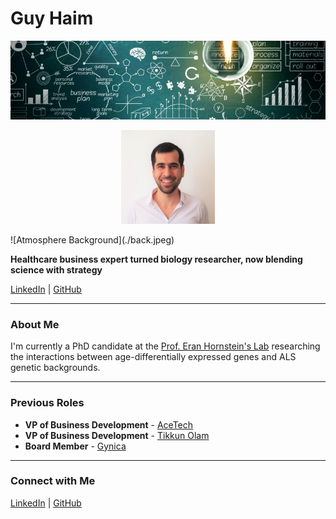 # Guy Haim

![Atmosphere Background](./back.jpeg)

<p align="center">
  <img src="./Guyha.jpeg" alt="Guy Haim" width="150">
</p>
![Atmosphere Background](./back.jpeg)

**Healthcare business expert turned biology researcher, now blending science with strategy**

[LinkedIn](https://www.linkedin.com/in/guy-haim) | [GitHub](https://github.com/HaimGuy)

---

### About Me
I'm currently a PhD candidate at the [Prof. Eran Hornstein's Lab](https://www.weizmann.ac.il/molgen/hornstein/home) researching the interactions between age-differentially expressed genes and ALS genetic backgrounds.

---

### Previous Roles
- **VP of Business Development** - [AceTech](https://www.acemanan-tech.com/)
- **VP of Business Development** - [Tikkun Olam](https://tikun-olam.org.il/)
- **Board Member** - [Gynica](https://gynica.com/)

---

### Connect with Me
[LinkedIn](https://www.linkedin.com/in/guy-haim) | [GitHub](https://github.com/HaimGuy)
